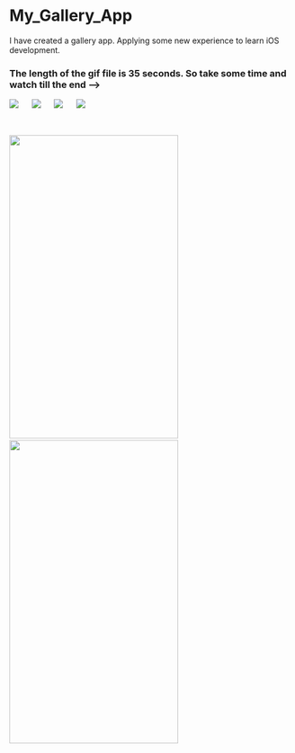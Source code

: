 # My_Gallery_App

I have created a gallery app. Applying some new experience to learn iOS development.

### The length of the gif file is 35 seconds. So take some time and watch till the end -->

![](https://img.shields.io/badge/Build-passing-success.svg?style=flat)&nbsp;&nbsp;&nbsp;&nbsp;&nbsp;
![](https://img.shields.io/badge/Platform-iOS-ff69b4.svg?style=flat)&nbsp;&nbsp;&nbsp;&nbsp;&nbsp;
![](https://img.shields.io/badge/Supported-iOS16.1%20%7C%20OSX%2016.1-4BC51D.svg?style=flat-square)&nbsp;&nbsp;&nbsp;&nbsp;&nbsp;
![](https://img.shields.io/badge/Swift-5.7.1-orange.svg?style=flat)

<br/>


<img src="./Image sample/g.gif" width='300px' height='540px'>&nbsp;&nbsp;&nbsp;&nbsp;&nbsp;&nbsp;&nbsp;<img src="./Image sample/video2.gif" width='300px' height='540px'>
